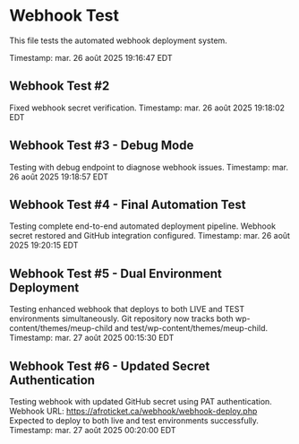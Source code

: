 # Webhook Test

This file tests the automated webhook deployment system.

Timestamp: mar. 26 août 2025 19:16:47 EDT


## Webhook Test #2

Fixed webhook secret verification.
Timestamp: mar. 26 août 2025 19:18:02 EDT



## Webhook Test #3 - Debug Mode

Testing with debug endpoint to diagnose webhook issues.
Timestamp: mar. 26 août 2025 19:18:57 EDT

## Webhook Test #4 - Final Automation Test

Testing complete end-to-end automated deployment pipeline.
Webhook secret restored and GitHub integration configured.
Timestamp: mar. 26 août 2025 19:20:15 EDT

## Webhook Test #5 - Dual Environment Deployment

Testing enhanced webhook that deploys to both LIVE and TEST environments simultaneously.
Git repository now tracks both wp-content/themes/meup-child and test/wp-content/themes/meup-child.
Timestamp: mar. 27 août 2025 00:15:30 EDT

## Webhook Test #6 - Updated Secret Authentication

Testing webhook with updated GitHub secret using PAT authentication.
Webhook URL: https://afroticket.ca/webhook/webhook-deploy.php
Expected to deploy to both live and test environments successfully.
Timestamp: mar. 27 août 2025 00:20:00 EDT

